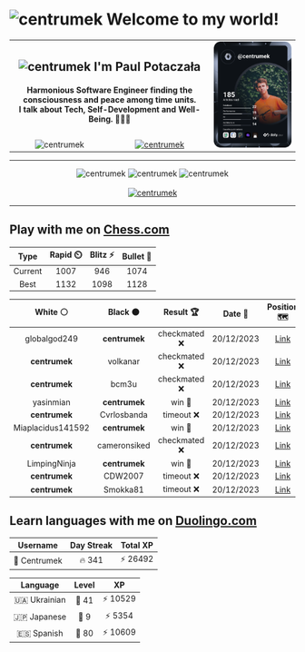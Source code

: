 <h1>
  <img
    src="https://emojis.slackmojis.com/emojis/images/1531849430/4246/blob-sunglasses.gif"
    width="30"
    alt="centrumek"
  />
  Welcome to my world!
</h1>

<table>
  <tbody>
    <tr>
      <td align="center" width="70%" colspan="2">
        <h2>
          <img
            src="https://raw.githubusercontent.com/MartinHeinz/MartinHeinz/master/wave.gif"
            width="30px"
            alt="centrumek"
          />
          I'm Paul Potaczała
        </h2>
        <h4>
          Harmonious Software Engineer finding the consciousness and peace among time units.
          <br/>
          I talk about Tech, Self-Development and Well-Being. 🌿🧘🚀
        </h4>
      </td>
      <td width="30%" rowspan="2">
        <a href="https://app.daily.dev/centrumek">
          <img
            src="./devcard.svg"
            alt="centrumek"
          />
        </a>
      </td>
    </tr>
    <tr align="center">
      <td>
        <img
          src="https://komarev.com/ghpvc/?username=centrumek&label=visitors&color=0e75b6&style=flat"
          alt="centrumek"
        >
      </td>
      <td>
        <a href="https://stackoverflow.com/users/14496012/centrumek">
          <img
            src="https://stackoverflow.com/users/flair/14496012.png?theme=dark"
            alt="centrumek"
          >
        </a>
      </td>
    </tr>
  </tbody>
</table>

---
<div align="center">
  <img 
    src="https://github-readme-stats.vercel.app/api?username=centrumek&show_icons=true&count_private=true&theme=dark&hide_border=true&hide=issues,contribs&bg_color=00000000"
    alt="centrumek"
  />
  <img
    src="https://github-readme-stats.vercel.app/api/top-langs/?username=centrumek&layout=compact&hide_border=true&theme=dark&bg_color=00000000&langs_count=6&exclude_repo=air-statistic-app"
    alt="centrumek"
  />
  <img 
    src="https://github-readme-streak-stats.herokuapp.com?user=centrumek&theme=dark&hide_border=true&background=FFFFFF00"
    alt="centrumek"
  />
  <br/>
  <br/>
  <a href="https://www.buymeacoffee.com/centrumek">
    <img
      src="https://cdn.buymeacoffee.com/buttons/v2/default-orange.png"
      height="50"
      width="210"
      alt="centrumek"
    />
  </a>
</div>

---

## Play with me on [Chess.com](https://www.chess.com/member/centrumek)

<div align="center">
<!--START_SECTION:chessStats-->
<!-- Automatically generated with https://github.com/Balastrong/chess-stats-action -->

| Type | Rapid ⏲️ | Blitz ⚡ | Bullet 🔫 |
|:---:|:---:|:---:|:---:|
| Current | 1007 | 946 | 1074 |
| Best | 1132 | 1098 | 1128 |

| White ⚪ | Black ⚫ | Result 🏆 | Date 📅 | Position 🗺️ | Type 🕕 |
|:---:|:---:|:---:|:---:|:---:|:---:|
| globalgod249 | **centrumek** | checkmated ❌ | 20/12/2023 | <a href="http://www.ee.unb.ca/cgi-bin/tervo/fen.pl?select=3rr2k/p4pQ1/5P2/8/8/8/3P3P/5RK1 b - -">Link</a> | Blitz |
| **centrumek** | volkanar | checkmated ❌ | 20/12/2023 | <a href="http://www.ee.unb.ca/cgi-bin/tervo/fen.pl?select=7K/1k4Bq/7P/8/8/5r2/8/1b6 w - -">Link</a> | Blitz |
| **centrumek** | bcm3u | checkmated ❌ | 20/12/2023 | <a href="http://www.ee.unb.ca/cgi-bin/tervo/fen.pl?select=8/6k1/8/6p1/8/4p3/5q2/5K2 w - -">Link</a> | Blitz |
| yasinmian | **centrumek** | win 🥇 | 20/12/2023 | <a href="http://www.ee.unb.ca/cgi-bin/tervo/fen.pl?select=8/8/1p1p4/2bP1k2/8/3KBP2/7p/8 w - -">Link</a> | Blitz |
| **centrumek** | Cvrlosbanda | timeout ❌ | 20/12/2023 | <a href="http://www.ee.unb.ca/cgi-bin/tervo/fen.pl?select=8/8/8/3pBp1p/7P/4PqK1/4k3/8 w - -">Link</a> | Blitz |
| Miaplacidus141592 | **centrumek** | win 🥇 | 20/12/2023 | <a href="http://www.ee.unb.ca/cgi-bin/tervo/fen.pl?select=r1b1kbnr/ppp2ppp/4p3/8/2B1P3/2N2N2/PPn2PPP/R1B1K2R w KQkq -">Link</a> | Blitz |
| **centrumek** | cameronsiked | checkmated ❌ | 20/12/2023 | <a href="http://www.ee.unb.ca/cgi-bin/tervo/fen.pl?select=7Q/p3k3/5R2/3ppp1R/8/P2P4/r7/1r2K3 w - -">Link</a> | Blitz |
| LimpingNinja | **centrumek** | win 🥇 | 20/12/2023 | <a href="http://www.ee.unb.ca/cgi-bin/tervo/fen.pl?select=8/8/6pk/4K2p/3p2pP/3r4/8/8 w - -">Link</a> | Blitz |
| **centrumek** | CDW2007 | timeout ❌ | 20/12/2023 | <a href="http://www.ee.unb.ca/cgi-bin/tervo/fen.pl?select=2k5/8/8/1K6/8/1pqP4/8/8 w - -">Link</a> | Blitz |
| **centrumek** | Smokka81 | timeout ❌ | 20/12/2023 | <a href="http://www.ee.unb.ca/cgi-bin/tervo/fen.pl?select=8/3b2k1/1p1p1qp1/1P5p/P7/8/8/1K6 w - -">Link</a> | Blitz |

<!--END_SECTION:chessStats-->
</div>

## Learn languages with me on [Duolingo.com](https://www.duolingo.com/profile/Centrumek)

<div align="center">
<!--START_SECTION:duolingoStats-->
<!-- Automatically generated with https://github.com/centrumek/duolingo-readme-stats-->

| Username | Day Streak | Total XP |
|:---:|:---:|:---:|
| 👤 Centrumek | 🔥 341 | ⚡ 26492 |

| Language | Level | XP |
|:---:|:---:|:---:|
| 🇺🇦 Ukrainian | 👑 41 | ⚡ 10529 |
| 🇯🇵 Japanese | 👑 9 | ⚡ 5354 |
| 🇪🇸 Spanish | 👑 80 | ⚡ 10609 |

<!--END_SECTION:duolingoStats-->
</div>
<!--
**centrumek/centrumek** is a ✨ _special_ ✨ repository because its `README.md` (this file) appears on your GitHub profile.

Here are some ideas to get you started:

- 🔭 I’m currently working on ...
- 🌱 I’m currently learning ...
- 👯 I’m looking to collaborate on ...
- 🤔 I’m looking for help with ...
- 💬 Ask me about ...
- 📫 How to reach me: ...
- 😄 Pronouns: ...
- ⚡ Fun fact: ...
-->
